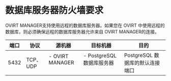 # 数据库服务器防火墙要求

OVIRT MANAGER支持使用远程的数据库服务器。如果您在 OVIRT
中使用远程的数据库，则必须确保远程的数据库服务器允许来自 OVIRT
MANAGER的连接。

|端口|协议|源机器|目标机器|目的|
|----|----|------|--------|----|
|5432|TCP、UDP|-   OVIRT MANAGER<br/><br/>|-   PostgreSQL 数据库服务器<br/><br/>|PostgreSQL 数据库的默认连接端口|<br/><br/>如果您计划使用安装过程中提供的默认选项，即使用位于MANAGER所在机器上的本地数据库服务，则不需要添加额外的防火墙规则。

